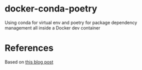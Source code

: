 # docker-conda-poetry
Using conda for virtual env and poetry for package dependency management all inside a Docker dev container

# References
Based on [this blog post](https://towardsdatascience.com/a-guide-to-python-environment-dependency-and-package-management-conda-poetry-f5a6c48d795)
